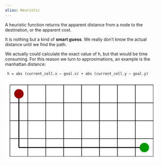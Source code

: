 ```yaml
---
alias: Heuristic
---
```


A heuristic function returns the apparent distance from a node to the destination, or the apparent cost.

It is nothing but a kind of **smart guess**. We really don’t know the actual distance until we find the path.

We actually could calculate the exact value of h, but that would be time consuming.
For this reason we turn to approximations, an example is the manhattan distance:

```
 h = abs (current_cell.x – goal.x) + abs (current_cell.y – goal.y)
```

![](../z_images/Pasted%20image%2020230317154434.png)
